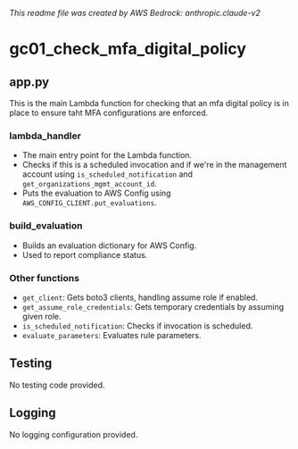 *This readme file was created by AWS Bedrock: anthropic.claude-v2*

# gc01_check_mfa_digital_policy

## app.py

This is the main Lambda function for checking that an mfa digital policy is in place to ensure taht MFA configurations are enforced.

### lambda_handler
- The main entry point for the Lambda function.
- Checks if this is a scheduled invocation and if we're in the management account using `is_scheduled_notification` and `get_organizations_mgmt_account_id`.
- Puts the evaluation to AWS Config using `AWS_CONFIG_CLIENT.put_evaluations`.

### build_evaluation
- Builds an evaluation dictionary for AWS Config.
- Used to report compliance status.

### Other functions
- `get_client`: Gets boto3 clients, handling assume role if enabled.
- `get_assume_role_credentials`: Gets temporary credentials by assuming given role.
- `is_scheduled_notification`: Checks if invocation is scheduled.  
- `evaluate_parameters`: Evaluates rule parameters.

## Testing
No testing code provided.

## Logging
No logging configuration provided.
